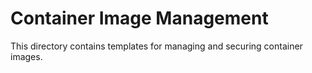 # Container Image Management

This directory contains templates for managing and securing container images.